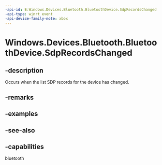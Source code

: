 ```yaml
---
-api-id: E:Windows.Devices.Bluetooth.BluetoothDevice.SdpRecordsChanged
-api-type: winrt event
-api-device-family-note: xbox
---
```


<!-- Event syntax
public event Windows.Foundation.TypedEventHandler SdpRecordsChanged<Windows.Devices.Bluetooth.BluetoothDevice,  object>
-->

# Windows.Devices.Bluetooth.BluetoothDevice.SdpRecordsChanged

## -description
Occurs when the list SDP records for the device has changed.

## -remarks

## -examples

## -see-also


## -capabilities
bluetooth
